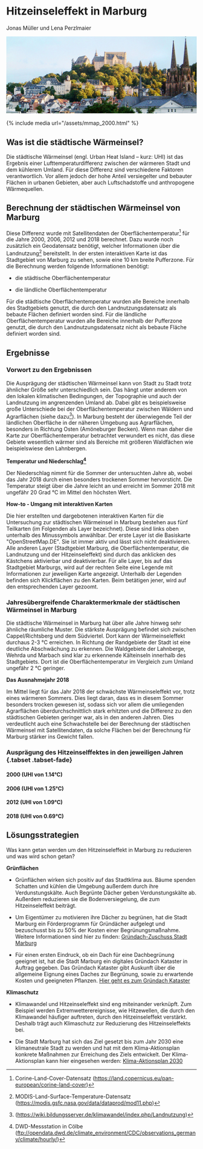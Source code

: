 
# Hitzeinseleffekt in Marburg
Jonas Müller und Lena Perzlmaier

![Marburg Schloss](assets/Marburg_Schloss2.jpg)

{% include media url="/assets/mmap_2000.html" %}

## Was ist die städtische Wärmeinsel?

Die städtische Wärmeinsel (engl. Urban Heat Island – kurz: UHI) ist das Ergebnis einer Lufttemperaturdifferenz zwischen der wärmeren Stadt und dem kühlerem Umland. Für diese Differenz sind verschiedene Faktoren verantwortlich. Vor allem jedoch der hohe Anteil versiegelter und bebauter Flächen in urbanen Gebieten, aber auch Luftschadstoffe und anthropogene Wärmequellen.


## Berechnung der städtischen Wärmeinsel von Marburg

Diese Differenz wurde  mit Satellitendaten der Oberflächentemperatur[^1] für die Jahre 2000, 2006, 2012 und 2018 berechnet. Dazu wurde noch zusätzlich ein Geodatensatz benötigt, welcher Informationen über die Landnutzung[^2] bereitstellt. In der ersten interaktiven Karte ist das Stadtgebiet von Marburg zu sehen, sowie eine 10 km breite Pufferzone. Für die Berechnung werden folgende Informationen benötigt:

* die städtische Oberflächentemperatur

* die ländliche Oberflächentemperatur

Für die städtische Oberflächentemperatur wurden alle Bereiche innerhalb des Stadtgebiets genutzt, die durch den Landnutzungsdatensatz als bebaute Flächen definiert worden sind. Für die ländliche Oberflächentemperatur wurden alle Bereiche innerhalb der Pufferzone genutzt, die durch den Landnutzungsdatensatz nicht als bebaute Fläche definiert worden sind.

## Ergebnisse

### Vorwort zu den Ergebnissen

Die Ausprägung der städtischen Wärmeinsel kann von Stadt zu Stadt trotz ähnlicher Größe sehr unterschiedlich sein. Das hängt unter anderem von den lokalen klimatischen Bedingungen, der  Topographie und auch der Landnutzung im angrenzenden Umland ab. Dabei gibt es beispielsweise große Unterschiede bei der Oberflächentemperatur zwischen Wäldern und Agrarflächen (siehe dazu[^3]). In Marburg besteht der überwiegende Teil der ländlichen Oberfläche in der näheren Umgebung aus Agrarflächen, besonders in Richtung Osten (Amöneburger Becken). Wenn man daher die Karte zur Oberflächentemperatur betrachtet verwundert es nicht, das diese Gebiete wesentlich wärmer sind als Bereiche mit größeren Waldfächen wie beispielswiese den Lahnbergen. 

**Temperatur und Niederschlag[^4]**

Der Niederschlag nimmt für die Sommer der untersuchten Jahre ab, wobei das Jahr 2018 durch einen besonders trockenen Sommer hervorsticht. Die Temperatur steigt über die Jahre leicht an und erreicht im Sommer 2018 mit ungefähr 20 Grad °C im Mittel den höchsten Wert.

**How-to - Umgang mit interaktiven Karten**

Die hier erstellten und dargebotenen interaktiven Karten für die Untersuchung zur städtischen Wärmeinsel in Marburg bestehen aus fünf Teilkarten (im Folgenden als Layer bezeichnet). Diese sind links oben unterhalb des Minussymbols anwählbar. Der erste Layer ist die Basiskarte "OpenStreetMap.DE". Sie ist immer aktiv und lässt sich nicht deaktivieren. Alle anderen Layer (Stadtgebiet Marburg, die Oberflächentemperatur, die Landnutzung und der Hitzeinseleffekt) sind durch das anklicken des Kästchens aktivierbar und deaktivierbar. Für alle Layer, bis auf das Stadtgebiet Marburgs, wird auf der rechten Seite eine Legende mit Informationen zur jeweiligen Karte angezeigt. Unterhalb der Legenden befinden sich Klickflächen zu den Karten. Beim betätigen jener, wird auf den entsprechenden Layer gezoomt.


### Jahresübergreifende Charaktermerkmale der städtischen Wärmeinsel in Marburg

Die städtische Wärmeinsel in Marburg hat über alle Jahre hinweg sehr ähnliche räumliche Muster. Die stärkste Ausprägung befindet sich zwischen Cappel/Richtsberg und dem Südviertel. Dort kann der Wärmeinseleffekt durchaus 2-3 °C erreichen. In Richtung der Randgebiete der Stadt ist eine deutliche Abschwächung zu erkennen. Die Waldgebiete der Lahnberge, Wehrda und Marbach sind klar zu erkennende Kälteinseln innerhalb des Stadtgebiets. Dort ist die Oberflächentemperatur im Vergleich zum Umland ungefähr 2 °C geringer. 

**Das Ausnahmejahr 2018**

Im Mittel liegt für das Jahr 2018 der schwächste Wärmeinseleffekt vor, trotz eines wärmeren Sommers. Dies liegt daran, dass es in diesem Sommer besonders trocken gewesen ist, sodass sich vor allem die umliegenden Agrarflächen überdurchschnittlich stark erhitzten und die Differenz zu den städtischen Gebieten geringer war, als in den anderen Jahren. Dies verdeutlicht auch eine Schwachstelle bei der Berechnung der städtischen Wärmeinsel mit Satellitendaten, da solche Flächen bei der Berechnung für Marburg stärker ins Gewicht fallen.

### Ausprägung des Hitzeinselffektes in den jeweiligen Jahren {.tabset .tabset-fade}

#### 2000 (UHI von 1.14°C)

#### 2006 (UHI von 1.25°C)

#### 2012 (UHI von 1.09°C)


#### 2018 (UHI von 0.69°C)

## Lösungsstrategien

Was kann getan werden um den Hitzeinseleffekt in Marburg zu reduzieren und was wird schon getan? 

**Grünflächen**

* Grünflächen wirken sich positiv auf das Stadtklima aus. Bäume spenden Schatten und kühlen die Umgebung außerdem durch ihre Verdunstungskälte. Auch Begrünte Dächer geben Verdunstungskälte ab. Außerdem reduzieren sie die Bodenversiegelung, die zum Hitzeinseleffekt beiträgt.

* Um Eigentümer zu motivieren ihre Dächer zu begrünen, hat die Stadt Marburg ein Förderprogramm für Gründächer aufgelegt und bezuschusst bis zu 50% der Kosten einer Begrünungsmaßnahme. Weitere Informationen sind hier zu finden: [Gründach-Zuschuss Stadt Marburg](https://www.marburg.de/leben-in-marburg/umwelt-klima/klimaschutz/foerderprogramme-von-marburg/gruendach-zuschuss/)

* Für einen ersten Eindruck, ob ein Dach für eine Dachbegrünung geeignet ist, hat die Stadt Marburg ein digitales Gründach Kataster in Auftrag gegeben. Das Gründach Kataster gibt Auskunft über die allgemeine Eignung eines Daches zur Begrünung, sowie zu erwartende Kosten und geeigneten Pflanzen. [Hier geht es zum Gründach Kataster](https://www.gpm-webgis-10.de/geoapp/gruendachkataster/marburg/)

**Klimaschutz**

* Klimawandel und Hitzeinseleffekt sind eng miteinander verknüpft. Zum Beispiel werden Extremwetterereignisse, wie Hitzewellen, die durch den Klimawandel häufiger auftreten, durch den Hitzeinseleffekt verstärkt. Deshalb trägt auch Klimaschutz zur Reduzierung des Hitzeinseleffekts bei.

* Die Stadt Marburg hat sich das Ziel gesetzt bis zum Jahr 2030 eine klimaneutrale Stadt zu werden und hat mit dem Klima-Aktionsplan konkrete Maßnahmen zur Erreichung des Ziels entwickelt. Der Klima-Aktionsplan kann hier eingesehen werden: [Klima-Aktionsplan 2030](https://www.marburg.de/downloads/datei/OTAwMDE3MTIzOy07L3d3dy92aHRkb2NzL21hcmJ1cmcvbWFyYnVyZy9tZWRpZW4vZG9rdW1lbnRlLzIwMjBfMDZfMjlfa2xpbWFfYWt0aW9uc3BsYW5fMjAzMF9maW5hbF9mdWVyX2hvbWVwYWdlXy5wZGY%3D)

[^1]: Corine-Land-Cover-Datensatz (https://land.copernicus.eu/pan-european/corine-land-cover)
[^2]: MODIS-Land-Surface-Temperature-Datensatz (https://modis.gsfc.nasa.gov/data/dataprod/mod11.php)
[^3]: (https://wiki.bildungsserver.de/klimawandel/index.php/Landnutzung)
[^4]: DWD-Messstation in Cölbe (ftp://opendata.dwd.de/climate_environment/CDC/observations_germany/climate/hourly/)
